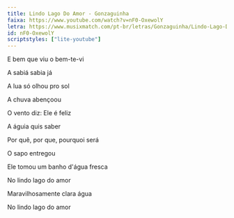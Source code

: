```yaml
---
title: Lindo Lago Do Amor - Gonzaguinha
faixa: https://www.youtube.com/watch?v=nF0-OxewolY
letra: https://www.musixmatch.com/pt-br/letras/Gonzaguinha/Lindo-Lago-Do-Amor
id: nF0-OxewolY
scriptstyles: ["lite-youtube"]
---
```


E bem que viu o bem-te-vi

A sabiá sabia já

A lua só olhou pro sol

A chuva abençoou

O vento diz: Ele é feliz

A águia quis saber

Por quê, por que, pourquoi será

O sapo entregou

Ele tomou um banho d'água fresca

No lindo lago do amor

Maravilhosamente clara água

No lindo lago do amor
